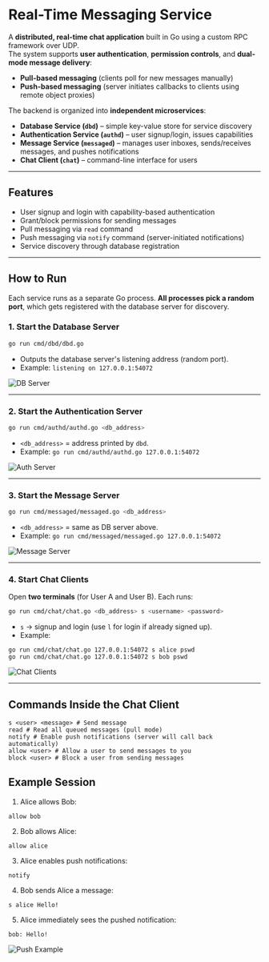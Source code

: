 # Real-Time Messaging Service

A **distributed, real-time chat application** built in Go using a custom RPC framework over UDP.  
The system supports **user authentication**, **permission controls**, and **dual-mode message delivery**:  
- **Pull-based messaging** (clients poll for new messages manually)  
- **Push-based messaging** (server initiates callbacks to clients using remote object proxies)

The backend is organized into **independent microservices**:
- **Database Service (`dbd`)** – simple key-value store for service discovery
- **Authentication Service (`authd`)** – user signup/login, issues capabilities
- **Message Service (`messaged`)** – manages user inboxes, sends/receives messages, and pushes notifications
- **Chat Client (`chat`)** – command-line interface for users

---

## Features
- User signup and login with capability-based authentication
- Grant/block permissions for sending messages
- Pull messaging via `read` command
- Push messaging via `notify` command (server-initiated notifications)
- Service discovery through database registration

---



## How to Run

Each service runs as a separate Go process. **All processes pick a random port**, which gets registered with the database server for discovery.

### 1. Start the Database Server

```bash
go run cmd/dbd/dbd.go
```

- Outputs the database server's listening address (random port).  
- Example: `listening on 127.0.0.1:54072`

![DB Server](image_stub.png)

---

### 2. Start the Authentication Server

```bash
go run cmd/authd/authd.go <db_address>
```


- `<db_address>` = address printed by `dbd`.  
- Example: `go run cmd/authd/authd.go 127.0.0.1:54072`



![Auth Server](image_stub.png)

---

### 3. Start the Message Server

```bash
go run cmd/messaged/messaged.go <db_address>
```

- `<db_address>` = same as DB server above.  
- Example:  `go run cmd/messaged/messaged.go 127.0.0.1:54072`


![Message Server](image_stub.png)

---

### 4. Start Chat Clients
Open **two terminals** (for User A and User B). Each runs:

```bash
go run cmd/chat/chat.go <db_address> s <username> <password>
```


- `s` → signup and login (use `l` for login if already signed up).  
- Example:

```
go run cmd/chat/chat.go 127.0.0.1:54072 s alice pswd
go run cmd/chat/chat.go 127.0.0.1:54072 s bob pswd
```


![Chat Clients](image_stub.png)

---

## Commands Inside the Chat Client

```
s <user> <message> # Send message
read # Read all queued messages (pull mode)
notify # Enable push notifications (server will call back automatically)
allow <user> # Allow a user to send messages to you
block <user> # Block a user from sending messages
```



## Example Session
1. Alice allows Bob:

`allow bob`


2. Bob allows Alice:

`allow alice`


3. Alice enables push notifications:

`notify`


4. Bob sends Alice a message:

`s alice Hello!`


5. Alice immediately sees the pushed notification:

`bob: Hello!`



![Push Example](image_stub.png)

